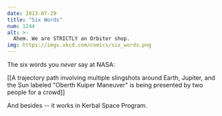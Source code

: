 ```yaml
---
date: 2013-07-29
title: "Six Words"
num: 1244
alt: >-
  Ahem. We are STRICTLY an Orbiter shop.
img: https://imgs.xkcd.com/comics/six_words.png
---
```

The six words you *never* say at NASA:

[[A trajectory path involving multiple slingshots around Earth, Jupiter, and the Sun labeled "Oberth Kuiper Maneuver" is being presented by two people for a crowd]]

And besides -- it works in Kerbal Space Program.

